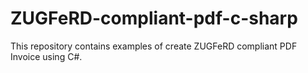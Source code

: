 # ZUGFeRD-compliant-pdf-c-sharp
This repository contains examples of create ZUGFeRD compliant PDF Invoice using C#.
